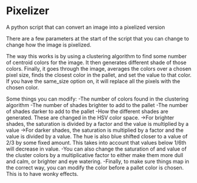 # Pixelizer
A python script that can convert an image into a pixelized version


There are a few parameters at the start of the script that you can change to change how the image is pixelized.

The way this works is by using a clustering algorithm to find some number of centroid colors for the image. It then generates different shade of those colors. Finally, it goes through the image, averages the colors over a chosen pixel size, finds the closest color in the pallet, and set the value to that color. If you have the same_size option on, it will replace all the pixels with the chosen color.

Some things you can modify:
-The number of colors found in the clustering algorithm
-The number of shades brighter to add to the pallet
-The number of shades darker to add to the pallet
-How the different shades are generated. These are changed in the HSV color space.
  ->For brighter shades, the saturation is divided by a factor and the value is multiplied by a value
  ->For darker shades, the saturation is multiplied by a factor and the value is divided by a value. The hue is also blue shifted closer to a value of 2/3 by some fixed amount. This takes into account that values below 1/6th will decrease in value.
-You can also change the saturation of and value of the cluster colors by a multiplicative factor to either make them more dull and calm, or brighter and eye watering.
-Finally, to make sure things map in the correct way, you can modify the color before a pallet color is chosen. This is to have wonky effects.


